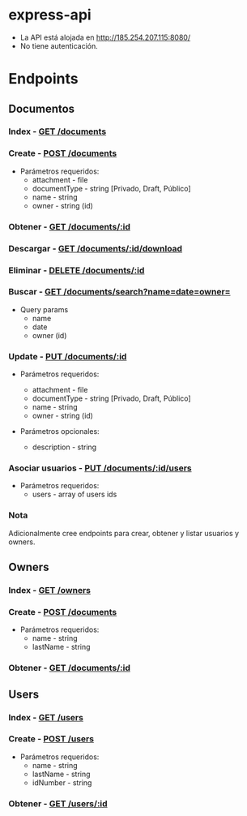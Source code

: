 # express-api

- La API está alojada en http://185.254.207.115:8080/
- No tiene autenticación.

# Endpoints

## Documentos

### Index - [GET /documents](http://185.254.207.115:8080/documents)

### Create - [POST /documents](http://185.254.207.115:8080/documents)

- Parámetros requeridos: 
  - attachment - file
  - documentType - string [Privado, Draft, Público]
  - name - string
  - owner - string (id)
 
### Obtener - [GET /documents/:id](http://185.254.207.115:8080/documents)

### Descargar - [GET /documents/:id/download](http://185.254.207.115:8080/documents)

### Eliminar - [DELETE /documents/:id](http://185.254.207.115:8080/documents)

### Buscar - [GET /documents/search?name=date=owner=](http://185.254.207.115:8080/documents)

- Query params
  - name
  - date 
  - owner (id)

### Update - [PUT /documents/:id](http://185.254.207.115:8080/documents)

- Parámetros requeridos: 
  - attachment - file
  - documentType - string [Privado, Draft, Público]
  - name - string
  - owner - string (id)

- Parámetros opcionales: 
  - description - string
 
 ### Asociar usuarios - [PUT /documents/:id/users](http://185.254.207.115:8080/documents)

- Parámetros requeridos: 
  - users - array of users ids

 ### Nota
 
 Adicionalmente cree endpoints para crear, obtener y listar usuarios y owners. 
 
 ## Owners
 
 ### Index - [GET /owners](http://185.254.207.115:8080/owners)

 ### Create - [POST /documents](http://185.254.207.115:8080/owners)

 - Parámetros requeridos: 
   - name - string
   - lastName - string
 
 ### Obtener - [GET /documents/:id](http://185.254.207.115:8080/owners)

 ## Users

 ### Index - [GET /users](http://185.254.207.115:8080/users)

 ### Create - [POST /users](http://185.254.207.115:8080/users)

 - Parámetros requeridos: 
   - name - string
   - lastName - string
   - idNumber - string
 
 ### Obtener - [GET /users/:id](http://185.254.207.115:8080/users)



